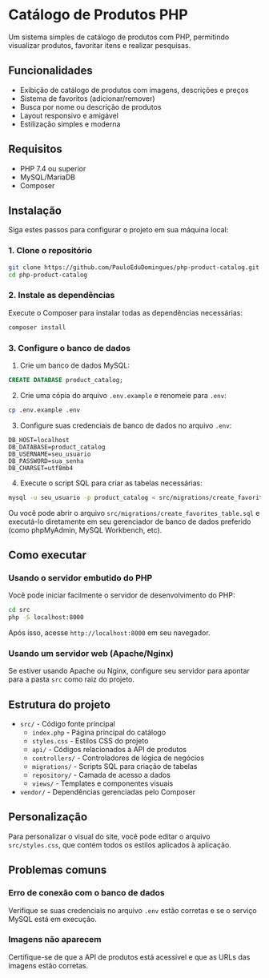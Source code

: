 # Catálogo de Produtos PHP

Um sistema simples de catálogo de produtos com PHP, permitindo visualizar produtos, favoritar itens e realizar pesquisas.

## Funcionalidades

- Exibição de catálogo de produtos com imagens, descrições e preços
- Sistema de favoritos (adicionar/remover)
- Busca por nome ou descrição de produtos
- Layout responsivo e amigável
- Estilização simples e moderna

## Requisitos

- PHP 7.4 ou superior
- MySQL/MariaDB
- Composer

## Instalação

Siga estes passos para configurar o projeto em sua máquina local:

### 1. Clone o repositório

```bash
git clone https://github.com/PauloEduDomingues/php-product-catalog.git
cd php-product-catalog
```

### 2. Instale as dependências

Execute o Composer para instalar todas as dependências necessárias:

```bash
composer install
```

### 3. Configure o banco de dados

1. Crie um banco de dados MySQL:

```sql
CREATE DATABASE product_catalog;
```

2. Crie uma cópia do arquivo `.env.example` e renomeie para `.env`:

```bash
cp .env.example .env
```

3. Configure suas credenciais de banco de dados no arquivo `.env`:

```
DB_HOST=localhost
DB_DATABASE=product_catalog
DB_USERNAME=seu_usuario
DB_PASSWORD=sua_senha
DB_CHARSET=utf8mb4
```

4. Execute o script SQL para criar as tabelas necessárias:

```bash
mysql -u seu_usuario -p product_catalog < src/migrations/create_favorites_table.sql
```

Ou você pode abrir o arquivo `src/migrations/create_favorites_table.sql` e executá-lo diretamente em seu gerenciador de banco de dados preferido (como phpMyAdmin, MySQL Workbench, etc).

## Como executar

### Usando o servidor embutido do PHP

Você pode iniciar facilmente o servidor de desenvolvimento do PHP:

```bash
cd src
php -S localhost:8000
```

Após isso, acesse `http://localhost:8000` em seu navegador.

### Usando um servidor web (Apache/Nginx)

Se estiver usando Apache ou Nginx, configure seu servidor para apontar para a pasta `src` como raiz do projeto.

## Estrutura do projeto

- `src/` - Código fonte principal
  - `index.php` - Página principal do catálogo
  - `styles.css` - Estilos CSS do projeto
  - `api/` - Códigos relacionados à API de produtos
  - `controllers/` - Controladores de lógica de negócios
  - `migrations/` - Scripts SQL para criação de tabelas
  - `repository/` - Camada de acesso a dados
  - `views/` - Templates e componentes visuais
- `vendor/` - Dependências gerenciadas pelo Composer

## Personalização

Para personalizar o visual do site, você pode editar o arquivo `src/styles.css`, que contém todos os estilos aplicados à aplicação.

## Problemas comuns

### Erro de conexão com o banco de dados

Verifique se suas credenciais no arquivo `.env` estão corretas e se o serviço MySQL está em execução.

### Imagens não aparecem

Certifique-se de que a API de produtos está acessível e que as URLs das imagens estão corretas.